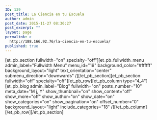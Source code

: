 ```yaml
---
ID: 139
post_title: La Ciencia en tu Escuela
author: admin
post_date: 2015-11-27 08:36:27
post_excerpt: ""
layout: page
permalink: >
  http://188.166.92.76/la-ciencia-en-tu-escuela/
published: true
---
```

[et_pb_section fullwidth="on" specialty="off"][et_pb_fullwidth_menu admin_label="Fullwidth Menu" menu_id="19" background_color="#ffffff" background_layout="light" text_orientation="center" submenu_direction="downwards" /][/et_pb_section][et_pb_section fullwidth="off" specialty="off"][et_pb_row][et_pb_column type="4_4"][et_pb_blog admin_label="Blog" fullwidth="on" posts_number="10" meta_date="M j, Y" show_thumbnail="on" show_content="off" show_more="off" show_author="on" show_date="on" show_categories="on" show_pagination="on" offset_number="0" background_layout="light" include_categories="18" /][/et_pb_column][/et_pb_row][/et_pb_section]